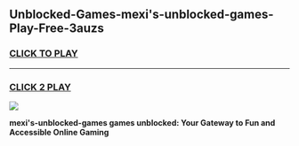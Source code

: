 
## Unblocked-Games-mexi's-unblocked-games-Play-Free-3auzs
<h3>
<a href="https://premium76.site?title=mexi's-unblocked-games&ref=09A">CLICK TO PLAY</a></h3>
<hr>

<h3>
<a href="https://premium76.site?title=mexi's-unblocked-games&ref=09A">CLICK 2 PLAY</a>
  
</h3>

<a href="https://premium76.site?title=mexi's-unblocked-games&ref=09A"><img src="https://clearcache.store/games.png"></a>


**mexi's-unblocked-games games unblocked: Your Gateway to Fun and Accessible Online Gaming**
